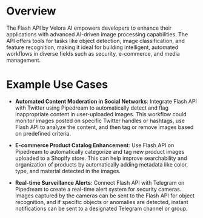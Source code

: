# Overview

The Flash API by Velora AI empowers developers to enhance their applications with advanced AI-driven image processing capabilities. The API offers tools for tasks like object detection, image classification, and feature recognition, making it ideal for building intelligent, automated workflows in diverse fields such as security, e-commerce, and media management.

# Example Use Cases

- **Automated Content Moderation in Social Networks**: Integrate Flash API with Twitter using Pipedream to automatically detect and flag inappropriate content in user-uploaded images. This workflow could monitor images posted on specific Twitter handles or hashtags, use Flash API to analyze the content, and then tag or remove images based on predefined criteria.

- **E-commerce Product Catalog Enhancement**: Use Flash API on Pipedream to automatically categorize and tag new product images uploaded to a Shopify store. This can help improve searchability and organization of products by automatically adding metadata like color, type, and material detected in the images.

- **Real-time Surveillance Alerts**: Connect Flash API with Telegram on Pipedream to create a real-time alert system for security cameras. Images captured by the cameras can be sent to the Flash API for object recognition, and if specific objects or anomalies are detected, instant notifications can be sent to a designated Telegram channel or group.
